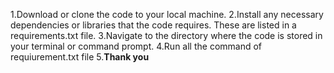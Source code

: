 1.Download or clone the code to your local machine.
2.Install any necessary dependencies or libraries that the code requires. These are listed in a requirements.txt file.
3.Navigate to the directory where the code is stored in your terminal or command prompt.
4.Run all the command of requiurement.txt file 
5.**Thank you**
